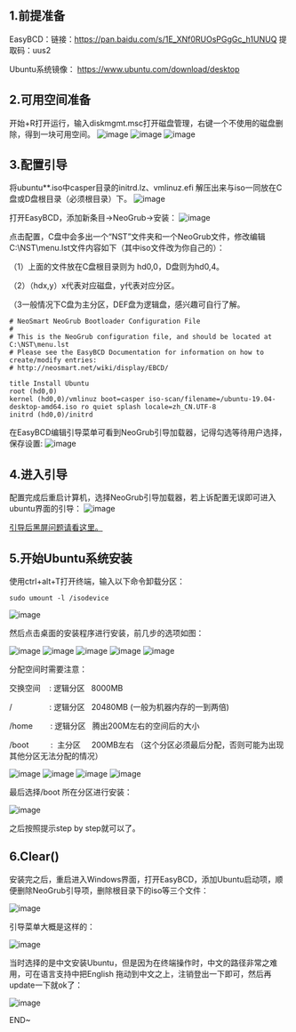 
## 1.前提准备

EasyBCD：链接：https://pan.baidu.com/s/1E_XNf0RUOsPGgGc_h1UNUQ 提取码：uus2 

Ubuntu系统镜像： https://www.ubuntu.com/download/desktop

## 2.可用空间准备

开始+R打开运行，输入diskmgmt.msc打开磁盘管理，右键一个不使用的磁盘删除，得到一块可用空间。
![image](https://github.com/kebiao/deeplearning/blob/master/screenshots/win_linux_install/1.png)
![image](https://github.com/kebiao/deeplearning/blob/master/screenshots/win_linux_install/2.png)
![image](https://github.com/kebiao/deeplearning/blob/master/screenshots/win_linux_install/3.png)

## 3.配置引导

将ubuntu**.iso中casper目录的initrd.lz、vmlinuz.efi 解压出来与iso一同放在C盘或D盘根目录（必须根目录）下。
![image](https://github.com/kebiao/deeplearning/blob/master/screenshots/win_linux_install/4.png)

打开EasyBCD，添加新条目->NeoGrub->安装：
![image](https://github.com/kebiao/deeplearning/blob/master/screenshots/win_linux_install/5.png)

点击配置，C盘中会多出一个“NST”文件夹和一个NeoGrub文件，修改编辑C:\NST\menu.lst文件内容如下（其中iso文件改为你自己的）：

（1）上面的文件放在C盘根目录则为 hd0,0，D盘则为hd0,4。

（2）（hdx,y）x代表对应磁盘，y代表对应分区。

（3一般情况下C盘为主分区，DEF盘为逻辑盘，感兴趣可自行了解。


    # NeoSmart NeoGrub Bootloader Configuration File
    #
    # This is the NeoGrub configuration file, and should be located at C:\NST\menu.lst
    # Please see the EasyBCD Documentation for information on how to create/modify entries:
    # http://neosmart.net/wiki/display/EBCD/

    title Install Ubuntu 
    root (hd0,0) 
    kernel (hd0,0)/vmlinuz boot=casper iso-scan/filename=/ubuntu-19.04-desktop-amd64.iso ro quiet splash locale=zh_CN.UTF-8 
    initrd (hd0,0)/initrd


在EasyBCD编辑引导菜单可看到NeoGrub引导加载器，记得勾选等待用户选择，保存设置:
![image](https://github.com/kebiao/deeplearning/blob/master/screenshots/win_linux_install/6.png)

## 4.进入引导

配置完成后重启计算机，选择NeoGrub引导加载器，若上诉配置无误即可进入ubuntu界面的引导：
![image](https://github.com/kebiao/deeplearning/blob/master/screenshots/win_linux_install/7.png)

[引导后黑屏问题请看这里。](https://github.com/kebiao/deeplearning/blob/master/install/ubuntu_install_blackscreen.md)

## 5.开始Ubuntu系统安装

使用ctrl+alt+T打开终端，输入以下命令卸载分区：

    sudo umount -l /isodevice

![image](https://github.com/kebiao/deeplearning/blob/master/screenshots/win_linux_install/8.png)

然后点击桌面的安装程序进行安装，前几步的选项如图：

![image](https://github.com/kebiao/deeplearning/blob/master/screenshots/win_linux_install/9.png)
![image](https://github.com/kebiao/deeplearning/blob/master/screenshots/win_linux_install/10.png)
![image](https://github.com/kebiao/deeplearning/blob/master/screenshots/win_linux_install/11.png)
![image](https://github.com/kebiao/deeplearning/blob/master/screenshots/win_linux_install/12.png)
![image](https://github.com/kebiao/deeplearning/blob/master/screenshots/win_linux_install/13.png)

分配空间时需要注意：

交换空间    : 逻辑分区   8000MB

/                 : 逻辑分区   20480MB (一般为机器内存的一到两倍)

/home        : 逻辑分区   腾出200M左右的空间后的大小

/boot          :  主分区     200MB左右 （这个分区必须最后分配，否则可能为出现其他分区无法分配的情况）

![image](https://github.com/kebiao/deeplearning/blob/master/screenshots/win_linux_install/14.png)
![image](https://github.com/kebiao/deeplearning/blob/master/screenshots/win_linux_install/15.png)
![image](https://github.com/kebiao/deeplearning/blob/master/screenshots/win_linux_install/16.png)
![image](https://github.com/kebiao/deeplearning/blob/master/screenshots/win_linux_install/17.png)

最后选择/boot 所在分区进行安装：

![image](https://github.com/kebiao/deeplearning/blob/master/screenshots/win_linux_install/18.png)

之后按照提示step by step就可以了。


## 6.Clear()

安装完之后，重启进入Windows界面，打开EasyBCD，添加Ubuntu启动项，顺便删除NeoGrub引导项，删除根目录下的iso等三个文件：

![image](https://github.com/kebiao/deeplearning/blob/master/screenshots/win_linux_install/19.png)

引导菜单大概是这样的：

![image](https://github.com/kebiao/deeplearning/blob/master/screenshots/win_linux_install/20.png)

当时选择的是中文安装Ubuntu，但是因为在终端操作时，中文的路径非常之难用，可在语言支持中把English 拖动到中文之上，注销登出一下即可，然后再update一下就ok了：

![image](https://github.com/kebiao/deeplearning/blob/master/screenshots/win_linux_install/21.png)

END~
